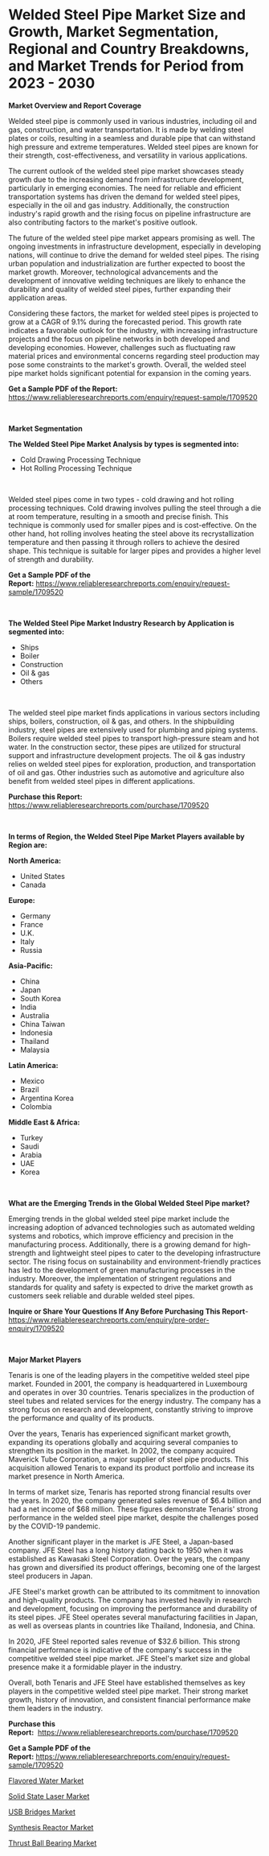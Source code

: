 <p><h1>Welded Steel Pipe Market Size and Growth, Market Segmentation, Regional and Country Breakdowns, and Market Trends for Period from 2023 -  2030</h1></p><p><strong>Market Overview and Report Coverage</strong></p>
<p><p>Welded steel pipe is commonly used in various industries, including oil and gas, construction, and water transportation. It is made by welding steel plates or coils, resulting in a seamless and durable pipe that can withstand high pressure and extreme temperatures. Welded steel pipes are known for their strength, cost-effectiveness, and versatility in various applications.</p><p>The current outlook of the welded steel pipe market showcases steady growth due to the increasing demand from infrastructure development, particularly in emerging economies. The need for reliable and efficient transportation systems has driven the demand for welded steel pipes, especially in the oil and gas industry. Additionally, the construction industry's rapid growth and the rising focus on pipeline infrastructure are also contributing factors to the market's positive outlook.</p><p>The future of the welded steel pipe market appears promising as well. The ongoing investments in infrastructure development, especially in developing nations, will continue to drive the demand for welded steel pipes. The rising urban population and industrialization are further expected to boost the market growth. Moreover, technological advancements and the development of innovative welding techniques are likely to enhance the durability and quality of welded steel pipes, further expanding their application areas.</p><p>Considering these factors, the market for welded steel pipes is projected to grow at a CAGR of 9.1% during the forecasted period. This growth rate indicates a favorable outlook for the industry, with increasing infrastructure projects and the focus on pipeline networks in both developed and developing economies. However, challenges such as fluctuating raw material prices and environmental concerns regarding steel production may pose some constraints to the market's growth. Overall, the welded steel pipe market holds significant potential for expansion in the coming years.</p></p>
<p><strong>Get a Sample PDF of the Report:</strong> <a href="https://www.reliableresearchreports.com/enquiry/request-sample/1709520">https://www.reliableresearchreports.com/enquiry/request-sample/1709520</a></p>
<p>&nbsp;</p>
<p><strong>Market Segmentation</strong></p>
<p><strong>The Welded Steel Pipe Market Analysis by types is segmented into:</strong></p>
<p><ul><li>Cold Drawing Processing Technique</li><li>Hot Rolling Processing Technique</li></ul></p>
<p>&nbsp;</p>
<p><p>Welded steel pipes come in two types - cold drawing and hot rolling processing techniques. Cold drawing involves pulling the steel through a die at room temperature, resulting in a smooth and precise finish. This technique is commonly used for smaller pipes and is cost-effective. On the other hand, hot rolling involves heating the steel above its recrystallization temperature and then passing it through rollers to achieve the desired shape. This technique is suitable for larger pipes and provides a higher level of strength and durability.</p></p>
<p><strong>Get a Sample PDF of the Report:</strong>&nbsp;<a href="https://www.reliableresearchreports.com/enquiry/request-sample/1709520">https://www.reliableresearchreports.com/enquiry/request-sample/1709520</a></p>
<p>&nbsp;</p>
<p><strong>The Welded Steel Pipe Market Industry Research by Application is segmented into:</strong></p>
<p><ul><li>Ships</li><li>Boiler</li><li>Construction</li><li>Oil & gas</li><li>Others</li></ul></p>
<p>&nbsp;</p>
<p><p>The welded steel pipe market finds applications in various sectors including ships, boilers, construction, oil & gas, and others. In the shipbuilding industry, steel pipes are extensively used for plumbing and piping systems. Boilers require welded steel pipes to transport high-pressure steam and hot water. In the construction sector, these pipes are utilized for structural support and infrastructure development projects. The oil & gas industry relies on welded steel pipes for exploration, production, and transportation of oil and gas. Other industries such as automotive and agriculture also benefit from welded steel pipes in different applications.</p></p>
<p><strong>Purchase this Report:</strong>&nbsp; <a href="https://www.reliableresearchreports.com/purchase/1709520">https://www.reliableresearchreports.com/purchase/1709520</a></p>
<p>&nbsp;</p>
<p><strong>In terms of Region, the Welded Steel Pipe Market Players available by Region are:</strong></p>
<p>
    <p> <strong> North America: </strong>
        <ul>
            <li>United States</li>
            <li>Canada</li>
        </ul>
        </p> 
    <p> <strong> Europe: </strong>
        <ul>
            <li>Germany</li>
            <li>France</li>
            <li>U.K.</li>
            <li>Italy</li>
            <li>Russia</li>
        </ul>
        </p> 
    <p> <strong> Asia-Pacific: </strong>
        <ul>
            <li>China</li>
            <li>Japan</li>
            <li>South Korea</li>
            <li>India</li>
            <li>Australia</li>
            <li>China Taiwan</li>
            <li>Indonesia</li>
            <li>Thailand</li>
            <li>Malaysia</li>
        </ul>
        </p> 
    <p> <strong> Latin America: </strong>
        <ul>
            <li>Mexico</li>
            <li>Brazil</li>
            <li>Argentina Korea</li>
            <li>Colombia</li>
        </ul>
        </p> 
    <p> <strong> Middle East & Africa: </strong>
        <ul>
            <li>Turkey</li>
            <li>Saudi</li>
            <li>Arabia</li>
            <li>UAE</li>
            <li>Korea</li>
        </ul>
    </p>
    </p>
<p>&nbsp;</p>
<p><strong>What are the Emerging Trends in the Global Welded Steel Pipe market?</strong></p>
<p><p>Emerging trends in the global welded steel pipe market include the increasing adoption of advanced technologies such as automated welding systems and robotics, which improve efficiency and precision in the manufacturing process. Additionally, there is a growing demand for high-strength and lightweight steel pipes to cater to the developing infrastructure sector. The rising focus on sustainability and environment-friendly practices has led to the development of green manufacturing processes in the industry. Moreover, the implementation of stringent regulations and standards for quality and safety is expected to drive the market growth as customers seek reliable and durable welded steel pipes.</p></p>
<p><strong>Inquire or Share Your Questions If Any Before Purchasing This Report</strong>- <a href="https://www.reliableresearchreports.com/enquiry/pre-order-enquiry/1709520">https://www.reliableresearchreports.com/enquiry/pre-order-enquiry/1709520</a></p>
<p>&nbsp;</p>
<p><strong>Major Market Players</strong></p>
<p><p>Tenaris is one of the leading players in the competitive welded steel pipe market. Founded in 2001, the company is headquartered in Luxembourg and operates in over 30 countries. Tenaris specializes in the production of steel tubes and related services for the energy industry. The company has a strong focus on research and development, constantly striving to improve the performance and quality of its products.</p><p>Over the years, Tenaris has experienced significant market growth, expanding its operations globally and acquiring several companies to strengthen its position in the market. In 2002, the company acquired Maverick Tube Corporation, a major supplier of steel pipe products. This acquisition allowed Tenaris to expand its product portfolio and increase its market presence in North America.</p><p>In terms of market size, Tenaris has reported strong financial results over the years. In 2020, the company generated sales revenue of $6.4 billion and had a net income of $68 million. These figures demonstrate Tenaris' strong performance in the welded steel pipe market, despite the challenges posed by the COVID-19 pandemic.</p><p>Another significant player in the market is JFE Steel, a Japan-based company. JFE Steel has a long history dating back to 1950 when it was established as Kawasaki Steel Corporation. Over the years, the company has grown and diversified its product offerings, becoming one of the largest steel producers in Japan.</p><p>JFE Steel's market growth can be attributed to its commitment to innovation and high-quality products. The company has invested heavily in research and development, focusing on improving the performance and durability of its steel pipes. JFE Steel operates several manufacturing facilities in Japan, as well as overseas plants in countries like Thailand, Indonesia, and China.</p><p>In 2020, JFE Steel reported sales revenue of $32.6 billion. This strong financial performance is indicative of the company's success in the competitive welded steel pipe market. JFE Steel's market size and global presence make it a formidable player in the industry.</p><p>Overall, both Tenaris and JFE Steel have established themselves as key players in the competitive welded steel pipe market. Their strong market growth, history of innovation, and consistent financial performance make them leaders in the industry.</p></p>
<p><strong>Purchase this Report:</strong>&nbsp;&nbsp;<a href="https://www.reliableresearchreports.com/purchase/1709520">https://www.reliableresearchreports.com/purchase/1709520</a></p>
<p></p>
<p><strong>Get a Sample PDF of the Report:</strong>&nbsp;<a href="https://www.reliableresearchreports.com/enquiry/request-sample/1709520">https://www.reliableresearchreports.com/enquiry/request-sample/1709520</a></p>
<p><p><a href="https://medium.com/@kabirkhanrp23/flavored-water-market-trends-and-market-analysis-forecasted-for-period-2023-2030-4be80efa235e">Flavored Water Market</a></p><p><a href="https://medium.com/@pinkierau1998/solid-state-laser-market-insight-market-trends-growth-forecasted-from-2023-to-2030-e752fb9cd256">Solid State Laser Market</a></p><p><a href="https://medium.com/@saigemarvin1946/usb-bridges-market-trends-and-market-analysis-forecasted-for-period-2023-2030-93d72202d82d">USB Bridges Market</a></p><p><a href="https://medium.com/@daveblock1987/synthesis-reactor-market-furnishes-information-on-market-share-market-trends-and-market-growth-38a19a736651">Synthesis Reactor Market</a></p><p><a href="https://medium.com/@jewelmohr/thrust-ball-bearing-market-trends-and-market-analysis-forecasted-for-period-2023-2030-8b660174b565">Thrust Ball Bearing Market</a></p></p>